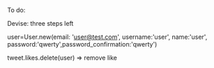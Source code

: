 To do:

Devise: three steps left

user=User.new(email: 'user@test.com', username:'user', name:'user', password:'qwerty',password_confirmation:'qwerty')

tweet.likes.delete(user) => remove like
                                           